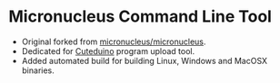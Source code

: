 # Micronucleus Command Line Tool

- Original forked from [micronucleus/micronucleus](https://github.com/micronucleus/micronucleus). 
- Dedicated for [Cuteduino](https://www.cytron.io/p-cuteduino) program upload tool.
- Added automated build for building Linux, Windows and MacOSX binaries.
